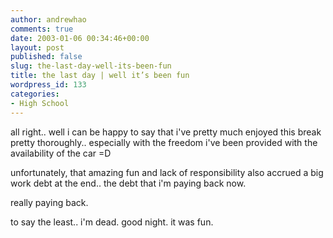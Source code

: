 ```yaml
---
author: andrewhao
comments: true
date: 2003-01-06 00:34:46+00:00
layout: post
published: false
slug: the-last-day-well-its-been-fun
title: the last day | well it’s been fun
wordpress_id: 133
categories:
- High School
---
```


all right.. well i can be happy to say that i've pretty much enjoyed this break pretty thoroughly.. especially with the freedom i've been provided with the availability of the car =D

unfortunately, that amazing fun and lack of responsibility also accrued a big work debt at the end.. the debt that i'm paying back now.

really paying back.

to say the least.. i'm dead. good night. it was fun.
